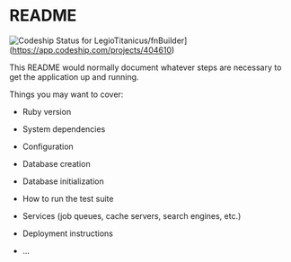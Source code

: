 # README

![Codeship Status for LegioTitanicus/fnBuilder](https://app.codeship.com/projects/cc6508d0-b66c-0138-ca91-36f1bf86f792/status?branch=master)](https://app.codeship.com/projects/404610)

This README would normally document whatever steps are necessary to get the
application up and running.

Things you may want to cover:

- Ruby version

- System dependencies

- Configuration

- Database creation

- Database initialization

- How to run the test suite

- Services (job queues, cache servers, search engines, etc.)

- Deployment instructions

- ...
